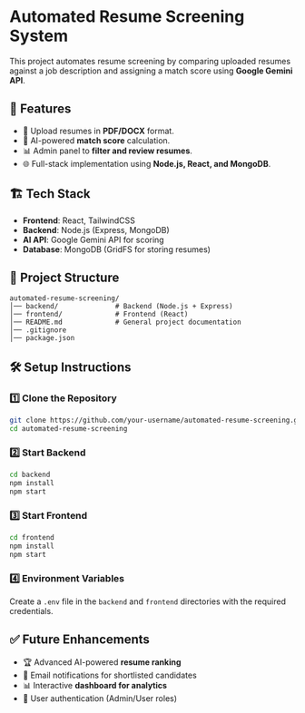  



# Automated Resume Screening System

This project automates resume screening by comparing uploaded resumes against a job description and assigning a match score using **Google Gemini API**.  

## 🚀 Features
- 📄 Upload resumes in **PDF/DOCX** format.
- 🤖 AI-powered **match score** calculation.
- 📊 Admin panel to **filter and review resumes**.
- 🌐 Full-stack implementation using **Node.js, React, and MongoDB**.

## 🏗️ Tech Stack
- **Frontend**: React, TailwindCSS  
- **Backend**: Node.js (Express, MongoDB)  
- **AI API**: Google Gemini API for scoring  
- **Database**: MongoDB (GridFS for storing resumes)  

## 📂 Project Structure
```
automated-resume-screening/
│── backend/              # Backend (Node.js + Express)
│── frontend/             # Frontend (React)
│── README.md             # General project documentation
│── .gitignore
│── package.json
```

## 🛠️ Setup Instructions

### 1️⃣ **Clone the Repository**
```sh
git clone https://github.com/your-username/automated-resume-screening.git
cd automated-resume-screening
```

### 2️⃣ **Start Backend**
```sh
cd backend
npm install
npm start
```

### 3️⃣ **Start Frontend**
```sh
cd frontend
npm install
npm start
```

### 4️⃣ **Environment Variables**
Create a `.env` file in the `backend` and `frontend` directories with the required credentials.

## ✅ Future Enhancements
- 🏆 Advanced AI-powered **resume ranking**
- 📧 Email notifications for shortlisted candidates
- 📊 Interactive **dashboard for analytics**
- 🔐 User authentication (Admin/User roles)

 

